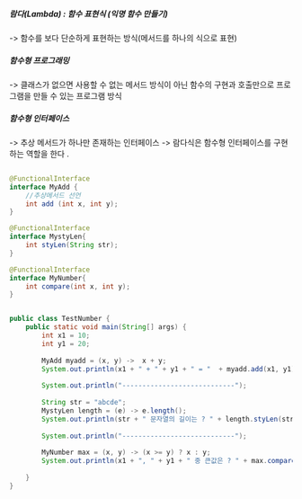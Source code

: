 ##### 람다(Lambda) : 함수 표현식 (익명 함수 만들기)
-> 함수를 보다 단순하게 표현하는 방식(메서드를 하나의 식으로 표현)
##### 함수형 프로그래밍 
-> 클래스가 없으면 사용할 수 없는 메서드 방식이 아닌 함수의 구현과 호출만으로 프로그램을 만들 수 있는 프로그램 방식

##### 함수형 인터페이스
-> 추상 메서드가 하나만 존재하는 인터페이스
-> 람다식은 함수형 인터페이스를 구현하는 역할을 한다 .

```java

@FunctionalInterface
interface MyAdd {
    //추상메서드 선언
    int add (int x, int y);
}

@FunctionalInterface
interface MystyLen{
    int styLen(String str);
}

@FunctionalInterface
interface MyNumber{
    int compare(int x, int y);
}


public class TestNumber {
    public static void main(String[] args) {
        int x1 = 10;
        int y1 = 20;
        
        MyAdd myadd = (x, y) ->  x + y;
        System.out.println(x1 + " + " + y1 + " = "  + myadd.add(x1, y1));
        
        System.out.println("----------------------------");
        
        String str = "abcde";
        MystyLen length = (e) -> e.length();
        System.out.println(str + " 문자열의 길이는 ? " + length.styLen(str));
        
        System.out.println("----------------------------");
        
        MyNumber max = (x, y) -> (x >= y) ? x : y;
        System.out.println(x1 + ", " + y1 + " 중 큰값은 ? " + max.compare(x1, y1));
        
    }
}
```